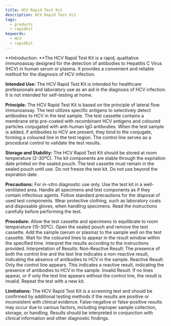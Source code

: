 ```yaml
---
title: HCV Rapid Test Kit
description: HCV Rapid Test Kit
tags:
  - products
  - rapidkit
keywords:
  - HCV
  - rapidkit
---
```


**Introduction:
**The HCV Rapid Test Kit is a rapid, qualitative immunoassay designed for the detection of antibodies to Hepatitis C Virus (HCV) in human serum or plasma. It provides a convenient and reliable method for the diagnosis of HCV infection.

**Intended Use:**
The HCV Rapid Test Kit is intended for healthcare professionals and laboratory use as an aid in the diagnosis of HCV infection. It is not intended for self-testing at home.

**Principle:**
The HCV Rapid Test Kit is based on the principle of lateral flow immunoassay. The test utilizes specific antigens to selectively detect antibodies to HCV in the test sample. The test cassette contains a membrane strip pre-coated with recombinant HCV antigens and coloured particles conjugated with anti-human IgG antibodies. When the test sample is added, if antibodies to HCV are present, they bind to the conjugate, forming a coloured line in the test region. The control line serves as a procedural control to validate the test results.

**Storage and Stability:**
The HCV Rapid Test Kit should be stored at room temperature (2-30ºC).
The kit components are stable through the expiration date printed on the sealed pouch.
The test cassette must remain in the sealed pouch until use.
Do not freeze the test kit.
Do not use beyond the expiration date.

**Precautions:**
For in-vitro diagnostic use only.
Use the test kit in a well-ventilated area.
Handle all specimens and test components as if they contain infectious agents.
Follow standard precautions for the disposal of used test components.
Wear protective clothing, such as laboratory coats and disposable gloves, when handling specimens.
Read the instructions carefully before performing the test.

**Procedure:**
Allow the test cassette and specimens to equilibrate to room temperature (15-30ºC).
Open the sealed pouch and remove the test cassette.
Add the sample (serum or plasma) to the sample well on the test cassette.
Wait for the coloured lines to appear in the result window within the specified time.
Interpret the results according to the instructions provided.
Interpretation of Results:
Non-Reactive Result: The presence of both the control line and the test line indicates a non-reactive result, indicating the absence of antibodies to HCV in the sample.
Reactive Result: Only the control line appears. This indicates a reactive result, indicating the presence of antibodies to HCV in the sample.
Invalid Result: If no lines appear, or if only the test line appears without the control line, the result is invalid. Repeat the test with a new kit.

**Limitations:**
The HCV Rapid Test Kit is a screening test and should be confirmed by additional testing methods if the results are positive or inconsistent with clinical evidence.
False-negative or false-positive results may occur due to various factors, including improper sample collection, storage, or handling.
Results should be interpreted in conjunction with clinical information and other diagnostic findings.
